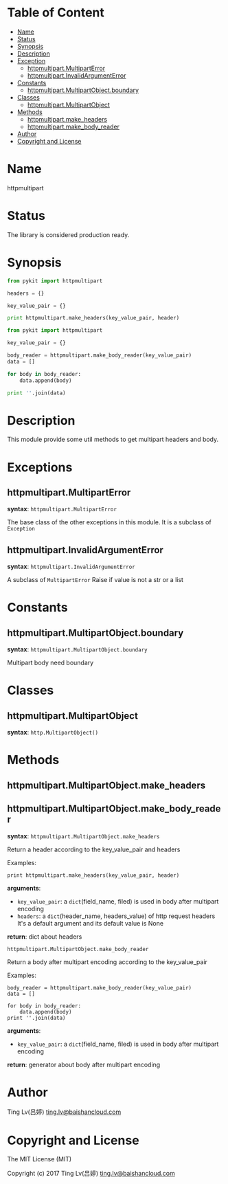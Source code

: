 <!-- START doctoc generated TOC please keep comment here to allow auto update -->
<!-- DON'T EDIT THIS SECTION, INSTEAD RE-RUN doctoc TO UPDATE -->
#   Table of Content

- [Name](#name)
- [Status](#status)
- [Synopsis](#synopsis)
- [Description](#description)
- [Exception](#exceptions)
  - [httpmultipart.MultipartError](#httpmultipartmultiparterror)
  - [httpmultipart.InvalidArgumentError](#httpmultipartinvalidArgumenterror)
- [Constants](#constants)
  - [httpmultipart.MultipartObject.boundary](#httpmultipartmultipartobjectboundary)
- [Classes](#classes)
  - [httpmultipart.MultipartObject](httpmultipartmultipartobject)
- [Methods](#methods)
  - [httpmultipart.make_headers](#httpmultipartmake_headers)
  - [httpmultipart.make_body_reader](#httpmultipartmake_body_reader)
- [Author](#author)
- [Copyright and License](#copyright-and-license)

<!-- END doctoc generated TOC please keep comment here to allow auto update -->

#   Name

httpmultipart

#   Status

The library is considered production ready.

#   Synopsis

```python
from pykit import httpmultipart

headers = {}

key_value_pair = {}

print httpmultipart.make_headers(key_value_pair, header)
```

```python
from pykit import httpmultipart

key_value_pair = {}

body_reader = httpmultipart.make_body_reader(key_value_pair)
data = []

for body in body_reader:
    data.append(body)

print ''.join(data)
```

#   Description

This module provide some util methods to get multipart headers and body.

#   Exceptions

##  httpmultipart.MultipartError

**syntax**:
`httpmultipart.MultipartError`

The base class of the other exceptions in this module.
It is a subclass of `Exception`

##  httpmultipart.InvalidArgumentError

**syntax**:
`httpmultipart.InvalidArgumentError`

A subclass of `MultipartError`
Raise if value is not a str or a list

#   Constants

##  httpmultipart.MultipartObject.boundary

**syntax**:
`httpmultipart.MultipartObject.boundary`

Multipart body need boundary

#   Classes

##  httpmultipart.MultipartObject

**syntax**:
`http.MultipartObject()`

#   Methods

##  httpmultipart.MultipartObject.make_headers
##  httpmultipart.MultipartObject.make_body_reader

**syntax**:
`httpmultipart.MultipartObject.make_headers`

Return a header according to the key_value_pair and headers

Examples:
```
print httpmultipart.make_headers(key_value_pair, header)
```
**arguments**:

-  `key_value_pair`:
   a `dict`(field_name, filed) is used in body after multipart encoding
-  `headers`:
   a `dict`(header_name, headers_value) of http request headers
   It's a default argument and its default value is None

**return**:
dict about headers

`httpmultipart.MultipartObject.make_body_reader`

Return a body after multipart encoding according to the key_value_pair

Examples:
```
body_reader = httpmultipart.make_body_reader(key_value_pair)
data = []

for body in body_reader:
    data.append(body)
print ''.join(data)
```
**arguments**:

-  `key_value_pair`:
   a `dict`(field_name, filed) is used in body after multipart encoding

**return**:
generator about body after multipart encoding

#   Author

Ting Lv(吕婷) <ting.lv@baishancloud.com>

#   Copyright and License

The MIT License (MIT)

Copyright (c) 2017 Ting Lv(吕婷) <ting.lv@baishancloud.com>
